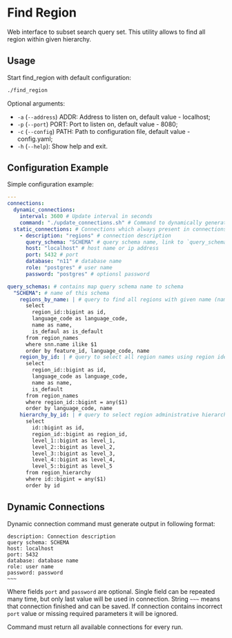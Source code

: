 # Find Region

Web interface to subset search query set. This utility allows to find all region within given hierarchy.

## Usage

Start find_region with default configuration:

```bash
./find_region
```

Optional arguments:

* `-a` (`--address`) ADDR: Address to listen on, default value - localhost;
* `-p` (`--port`) PORT: Port to listen on, default value - 8080;
* `-c` (`--config`) PATH: Path to configuration file, default value - config.yaml;
* `-h` (`--help`): Show help and exit.

## Configuration Example

Simple configuration example:

```yaml
---
connections:
  dynamic_connections:
    interval: 3600 # Update interval in seconds
    command: "./update_connections.sh" # Command to dynamically generate connection list, see dynamic connections section
  static_connections: # Connections which always present in connections
    - description: "regions" # connection description
      query_schema: "SCHEMA" # query schema name, link to `query_schemas`
      host: "localhost" # host name or ip address
      port: 5432 # port
      database: "n11" # database name
      role: "postgres" # user name
      password: "postgres" # optionsl password

query_schemas: # contains map query schema name to schema
  "SCHEMA": # name of this schema
    regions_by_name: | # query to find all regions with given name (name provided as is)
      select
        region_id::bigint as id,
        language_code as language_code,
        name as name,
        is_defaul as is_default
      from region_names
      where snn.name ilike $1
      order by feature_id, language_code, name
    region_by_id: | # query to select all region names using region identifier
      select
        region_id::bigint as id,
        language_code as language_code,
        name as name,
        is_default
      from region_names
      where region_id::bigint = any($1)
      order by language_code, name
    hierarchy_by_id: | # query to select region administrative hierarchy
      select
        id::bigint as id,
        region_id::bigint as region_id,
        level_1::bigint as level_1,
        level_2::bigint as level_2,
        level_3::bigint as level_3,
        level_4::bigint as level_4,
        level_5::bigint as level_5
      from region_hierarchy
      where id::bigint = any($1)
      order by id
```

## Dynamic Connections

Dynamic connection command must generate output in following format:

```text
description: Connection description
query schema: SCHEMA
host: localhost
port: 5432
database: database name
role: user name
password: password
~~~
```

Where fields `port` and `password` are optional. Single field can be repeated many time, but only last value will be
used in connection. String `~~~` means that connection finished and can be saved. If connection contains incorrect
`port` value or missing required parameters it will be ignored.

Command must return all available connections for every run.
